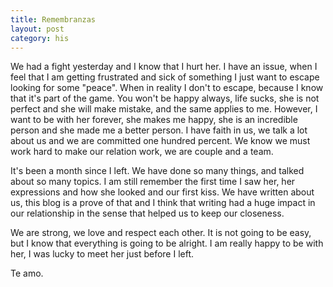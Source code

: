 ```yaml
---
title: Remembranzas
layout: post
category: his
---
```


We had a fight yesterday and I know that I hurt her. I have an issue, when I feel that I am getting frustrated and sick of something I just want to escape looking for some "peace". When in reality I don't to escape, because I know that it's part of the game. You won't be happy always, life sucks, she is not perfect and she will make mistake, and the same applies to me. However, I want to be with her forever, she makes me happy, she is an incredible person and she made me a better person.  I have faith in us, we talk a lot about us and we are committed one hundred percent. We know we must work hard to make our relation work, we are couple and a team. 

It's been a month since I left. We have done so many things, and talked about so many topics. I am still remember the first time I saw her, her expressions and how she looked and  our first kiss. We have written about us, this blog is a prove of that and I think that writing had a huge impact in our relationship in the sense that helped us to keep our closeness. 

 We are strong, we love  and respect each other. It is not going to be easy, but I know that everything is going to be alright. I am really happy to be with her, I was lucky to meet her just before I left. 

 Te amo.


